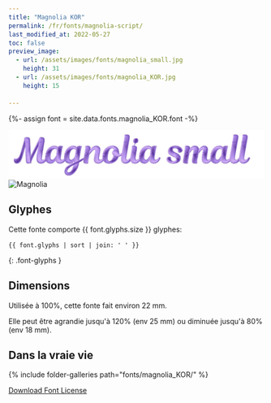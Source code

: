 ```yaml
---
title: "Magnolia KOR"
permalink: /fr/fonts/magnolia-script/
last_modified_at: 2022-05-27
toc: false
preview_image:
  - url: /assets/images/fonts/magnolia_small.jpg
    height: 31
  - url: /assets/images/fonts/magnolia_KOR.jpg
    height: 15

---
```

{%- assign font = site.data.fonts.magnolia_KOR.font -%}

![Magnolia](/assets/images/fonts/magnolia_small.jpg)
![Magnolia](/assets/images/fonts/magnolia_KOR.jpg)


## Glyphes

Cette fonte comporte  {{ font.glyphs.size }} glyphes:

```
{{ font.glyphs | sort | join: ' ' }}
```
{: .font-glyphs }

## Dimensions

Utilisée à 100%, cette fonte fait environ 22 mm.

Elle peut être agrandie jusqu'à 120% (env 25 mm) ou diminuée jusqu'à 80% (env  18 mm).

## Dans la vraie vie

{% include folder-galleries path="fonts/magnolia_KOR/" %}

[Download Font License](https://github.com/inkstitch/inkstitch/tree/main/fonts/magnolia_%20KOR/LICENSE)
